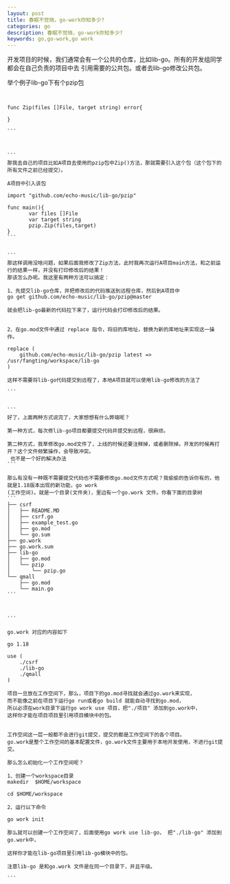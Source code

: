 ```yaml
---
layout: post
title: 春眠不觉晓，go-work你知多少?
categories: go
description: 春眠不觉晓，go-work你知多少?
keywords: go,go-work,go work
---
```





开发项目的时候，我们通常会有一个公共的仓库，比如lib-go。所有的开发组同学都会在自己负责的项目中去
引用需要的公共包。或者去lib-go修改公共包。

举个例子lib-go下有个pzip包

````


func Zip(files []File, target string) error{

}

```



```
那我去自己的项目比如A项目去使用的pzip包中Zip()方法，那就需要引入这个包（这个包下的所有文件之前已经提交）。

A项目中引入该包

import "github.com/echo-music/lib-go/pzip"

func main(){
       var files []File
       var target string
       pzip.Zip(files,target)
}
```


```
那这样调用没啥问题，如果后面我修改了Zip方法，此时我再次运行A项目main方法，和之前运行的结果一样，并没有打印修改后的结果！
那该怎么办呢。我这里有两种方法可以搞定：

1、先提交lib-go仓库，并把修改后的代码推送到远程仓库，然后到A项目中 
go get github.com/echo-music/lib-go/pzip@master

就会把lib-go最新的代码拉下来了，运行代码会打印修改后的结果。


2、在go.mod文件中通过 replace 指令，将旧的库地址，替换为新的库地址来实现这一操作。

replace (
	github.com/echo-music/lib-go/pzip latest => /usr/fangting/workspace/lib-go
)

这样不需要将lib-go代码提交到远程了，本地A项目就可以使用lib-go修改的方法了

```


```
好了，上面两种方式说完了，大家想想有什么弊端呢？

第一种方式，每次修lib-go项目都要提交代码并提交到远程，很麻烦。

第二种方式，我草修改go.mod文件了，上线的时候还要注释掉，或者删除掉。开发的时候再打开？这个文件频繁操作，会导致冲突。
 也不是一个好的解决办法
```

那么有没有一种既不需要提交代码也不需要修改go.mod文件方式呢？我偷偷的告诉你有的，他就是1.18版本出现的新功能，go work
(工作空间)。就是一个目录(文件夹)，里边有一个go.work 文件。你看下面的目录树
```
├── csrf
│   ├── README.MD
│   ├── csrf.go
│   ├── example_test.go
│   ├── go.mod
│   └── go.sum
├── go.work
├── go.work.sum
├── lib-go
│   ├── go.mod
│   └── pzip
│       └── pzip.go
└── qmall
    ├── go.mod
    └── main.go
```



```

go.work 对应的内容如下

go 1.18

use (
	./csrf
	./lib-go
	./qmall
)

项目一旦放在工作空间下，那么，项目下的go.mod寻找就会通过go.work来实现，
而不能像之前在项目下运行go run或者go build 就能自动寻找到go.mod， 
所以必须在work目录下运行go work use 项目，把"./项目" 添加到go.work中，
这样你才能在项目项目里引用项目模块中的包。


工作空间这一层一般都不会进行git提交，提交的都是工作空间下的各个项目。
go.work是整个工作空间的基本配置文件，go.work文件主要用于本地开发使用，不进行git提交。

那么怎么初始化一个工作空间呢？

1、创建一个workspace目录
makedir  $HOME/workspace

cd $HOME/workspace

2、运行以下命令

go work init

那么就可以创建一个工作空间了，后面使用go work use lib-go， 把"./lib-go" 添加到go.work中，

这样你才能在lib-go项目里引用lib-go模块中的包。

注意lib-go 是和go.work 文件是在同一个目录下，并且平级。

```







